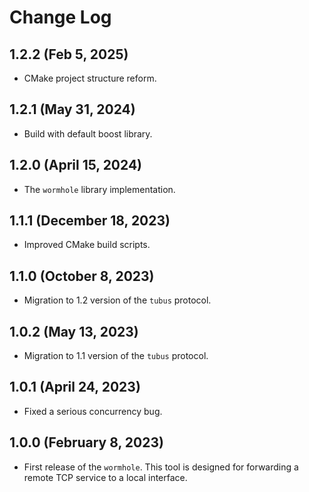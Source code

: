 # Change Log

## 1.2.2 (Feb 5, 2025)

- CMake project structure reform.

## 1.2.1 (May 31, 2024)

- Build with default boost library.

## 1.2.0 (April 15, 2024)

- The `wormhole` library implementation.

## 1.1.1 (December 18, 2023)

- Improved CMake build scripts.

## 1.1.0 (October 8, 2023)

- Migration to 1.2 version of the `tubus` protocol.

## 1.0.2 (May 13, 2023)

- Migration to 1.1 version of the `tubus` protocol.

## 1.0.1 (April 24, 2023)

- Fixed a serious concurrency bug.

## 1.0.0 (February 8, 2023)

- First release of the `wormhole`. This tool is designed for forwarding a remote TCP service to a local interface.
